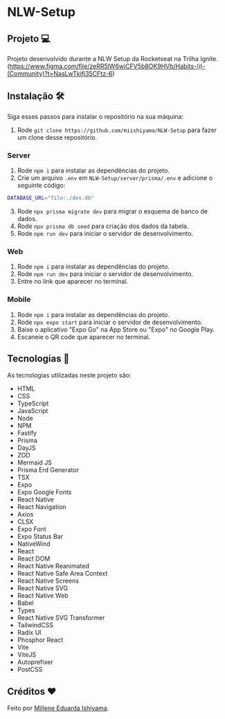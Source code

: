 # NLW-Setup

## Projeto 💻
Projeto desenvolvido durante a NLW Setup da Rocketseat na Trilha Ignite. <br>
(https://www.figma.com/file/zeRR5lW6wiCFV5b8OK9HVb/Habits-(i)-(Community)?t=NasLwTkifj35CFtz-6)

## Instalação 🛠
Siga esses passos para instalar o repositório na sua máquina:
1. Rode `git clone https://github.com/miishiyama/NLW-Setup` para fazer um clone desse repositório.

### Server
1. Rode `npm i` para instalar as dependências do projeto.
2. Crie um arquivo `.env` em `NLW-Setup/server/prisma/.env` e adicione o seguinte código:

```bash
DATABASE_URL="file:./dev.db"
```

3. Rode `npx prisma migrate dev` para migrar o esquema de banco de dados.
4. Rode `npx prisma db seed` para criação dos dados da tabela.
5. Rode `npm run dev` para iniciar o servidor de desenvolvimento.

### Web
1. Rode `npm i` para instalar as dependências do projeto.
2. Rode `npm run dev` para iniciar o servidor de desenvolvimento.
3. Entre no link que aparecer no terminal.

### Mobile
1. Rode `npm i` para instalar as dependências do projeto.
2. Rode `npx expo start` para iniciar o servidor de desenvolvimento.
3. Baixe o aplicativo "Expo Go" na App Store ou "Expo" no Google Play.
4. Escaneie o QR code que aparecer no terminal.

## Tecnologias 🚀
As tecnologias utilizadas neste projeto são:
- HTML
- CSS
- TypeScript
- JavaScript
- Node
- NPM
- Fastify
- Prisma
- DayJS
- ZOD
- Mermaid JS
- Prisma Erd Generator
- TSX
- Expo
- Expo Google Fonts
- React Native
- React Navigation
- Axios
- CLSX
- Expo Font
- Expo Status Bar
- NativeWind
- React
- React DOM
- React Native Reanimated
- React Native Safe Area Context
- React Native Screens
- React Native SVG
- React Native Web
- Babel
- Types
- React Native SVG Transformer
- TailwindCSS
- Radix UI
- Phosphor React
- Vite
- ViteJS
- Autoprefixer
- PostCSS

## Créditos ❤️
Feito por [Millene Eduarda Ishiyama](https://github.com/miishiyama/).
